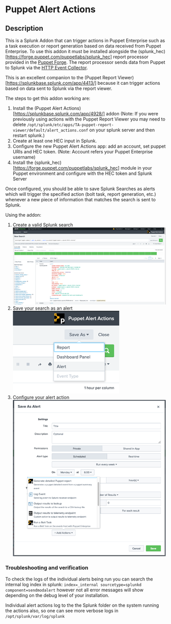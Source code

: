 Puppet Alert Actions
==============

Description
-----------
This is a Splunk Addon that can trigger actions in Puppet Enterprise such as a task execution or report generation based on data received from Puppet Enterprise. To use this addon it must be installed alongside the (splunk_hec)[https://forge.puppet.com/puppetlabs/splunk_hec] report processor provided in the [Puppet Forge](https://forge.puppet.com/puppetlabs/splunk_hec). The report processor sends data from Puppet to Splunk via the [HTTP Event Collector](https://docs.splunk.com/Documentation/Splunk/latest/Data/UsetheHTTPEventCollector).

This is an excellent companion to the (Puppet Report Viewer)[https://splunkbase.splunk.com/app/4413/] because it can trigger actions based on data sent to Splunk via the report viewer.

The steps to get this addon working are:

1. Install the (Puppet Alert Actions)[https://splunkbase.splunk.com/app/4928/] addon (Note: If you were previously using actions with the Puppet Report Viewer you may need to delete `/opt/splunk/etc/apps/TA-puppet-report-viewer/default/alert_actions.conf` on your splunk server and then restart splunk.)
2. Create at least one HEC input in Splunk.
3. Configure the new Puppet Alert Actions app: add an account, set puppet URIs and HEC token. (Note: Account refers your Puppet Enterprise username)
4. Install the (splunk_hec)[https://forge.puppet.com/puppetlabs/splunk_hec] module in your Puppet environment and configure with the HEC token and Splunk Server

Once configured, you should be able to save Splunk Searches as alerts which will trigger the specified action (bolt task, report generation, etc.) whenever a new piece of information that matches the search is sent to Splunk.

Using the addon:

1. Create a valid Splunk search\
![Splunk Search](README/pics/splunk_search.png)
2. Save your search as an alert\
![Save Splunk Search](README/pics/save_as_alert.png)
3. Configure your alert action\
![Alert Action Configuration](README/pics/alert_options.png)


### Troubleshooting and verification

To check the logs of the individual alerts being run you can search the internal log index in splunk: `index=_internal sourcetype=splunkd component=sendmodalert` however not all error messages will show depending on the debug level of your installation.

Individual alert actions log to the the Splunk folder on the system running the actions also, so one can see more verbose logs in `/opt/splunk/var/log/splunk`
